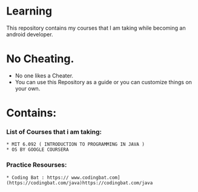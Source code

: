 # Learning
This repository contains my courses that I am  taking while becoming an android developer. 


# No Cheating.
  * No one likes a Cheater.
  * You can use this Repository as a guide or you can customize things on your own.

# Contains:
  ### List of Courses that i am taking: 
    * MIT 6.092 ( INTRODUCTION TO PROGRAMMING IN JAVA )
    * OS BY GOOGLE COURSERA
  ### Practice Resourses:
    * Coding Bat : https:// www.codingbat.com](https://codingbat.com/java)https://codingbat.com/java
      
